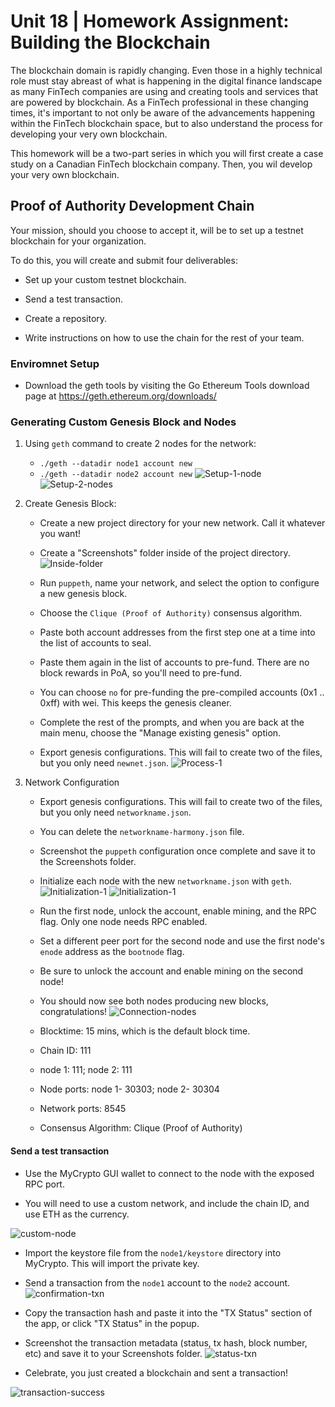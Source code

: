 # Unit 18 | Homework Assignment: Building the Blockchain

The blockchain domain is rapidly changing.  Even those in a highly technical role must stay abreast of what is happening in the digital finance landscape as many FinTech companies are using and creating tools and services that are powered by blockchain. As a FinTech professional in these changing times, it's important to not only be aware of the advancements happening within the FinTech blockchain space, but to also understand the process for developing your very own blockchain.

This homework will be a two-part series in which you will first create a case study on a Canadian FinTech blockchain company. Then, you wil develop your very own blockchain.

## Proof of Authority Development Chain


Your mission, should you choose to accept it, will be to set up a testnet blockchain for your organization.

To do this, you will create and submit four deliverables:

* Set up your custom testnet blockchain.

* Send a test transaction.

* Create a repository.

* Write instructions on how to use the chain for the rest of your team.

### Enviromnet Setup

* Download the geth tools by visiting the Go Ethereum Tools download page at https://geth.ethereum.org/downloads/


### Generating Custom Genesis Block and Nodes 

1. Using `geth` command to create 2 nodes for the network: 

    * `./geth --datadir node1 account new`
    * `./geth --datadir node2 account new`
    ![Setup-1-node](Images/Geth_Command.jpg)
    ![Setup-2-nodes](Images/node_2_created.jpg)
    

2. Create Genesis Block: 
    * Create a new project directory for your new network. Call it whatever you want!

    * Create a "Screenshots" folder inside of the project directory.
    ![Inside-folder](Images/within_folder.jpg)

    * Run `puppeth`, name your network, and select the option to configure a new genesis block.

    * Choose the `Clique (Proof of Authority)` consensus algorithm.

    * Paste both account addresses from the first step one at a time into the list of accounts to seal.

    * Paste them again in the list of accounts to pre-fund. There are no block rewards in PoA, so you'll need to pre-fund.
    * You can choose `no` for pre-funding the pre-compiled accounts (0x1 .. 0xff) with wei. This keeps the genesis cleaner.

    * Complete the rest of the prompts, and when you are back at the main menu, choose the "Manage existing genesis" option.

    * Export genesis configurations. This will fail to create two of the files, but you only need `newnet.json`.
    ![Process-1](Images/Environment_setup.jpg)

3. Network Configuration
    * Export genesis configurations. This will fail to create two of the files, but you only need `networkname.json`.

    * You can delete the `networkname-harmony.json` file.

    * Screenshot the `puppeth` configuration once complete and save it to the Screenshots folder.

    * Initialize each node with the new `networkname.json` with `geth`.
    ![Initialization-1](Images/Initialization_node1.jpg)
    ![Initialization-1](Images/Initialization_node2.jpg)
    

    * Run the first node, unlock the account, enable mining, and the RPC flag. Only one node needs RPC enabled.

    * Set a different peer port for the second node and use the first node's `enode` address as the `bootnode` flag.

    * Be sure to unlock the account and enable mining on the second node!

    * You should now see both nodes producing new blocks, congratulations!
    ![Connection-nodes](Images/node_connecting.jpg)

    * Blocktime: 15 mins, which is the default block time.
    * Chain ID: 111
    * node 1: 111; node 2: 111
    * Node ports: node 1- 30303; node 2- 30304
    * Network ports: 8545
    * Consensus Algorithm: Clique (Proof of Authority)

#### Send a test transaction

* Use the MyCrypto GUI wallet to connect to the node with the exposed RPC port.

* You will need to use a custom network, and include the chain ID, and use ETH as the currency.

![custom-node](Images/custom_setup.jpg)

* Import the keystore file from the `node1/keystore` directory into MyCrypto. This will import the private key.

* Send a transaction from the `node1` account to the `node2` account.
![confirmation-txn](Images/confirmation.jpg)
 
* Copy the transaction hash and paste it into the "TX Status" section of the app, or click "TX Status" in the popup.

* Screenshot the transaction metadata (status, tx hash, block number, etc) and save it to your Screenshots folder.
![status-txn](Images/full_transaction_status.jpg)

* Celebrate, you just created a blockchain and sent a transaction!

![transaction-success](Images/submitted_transaction_in_gitbash.jpg)
